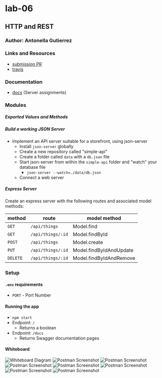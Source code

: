 # lab-06

## HTTP and REST

### Author: Antonella Gutierrez

### Links and Resources 

* [submission PR](https://github.com/antonella-401-advanced-javascript/lab-06/pull/1)
* [travis](https://travis-ci.com/antonella-401-advanced-javascript/lab-06)

### Documentation
* [docs](/docs/) (Server assignments)

### Modules
##### Exported Values and Methods

##### Build a working JSON Server
* Implement an API server suitable for a storefront, using json-server
  * Install `json-server` globally
  * Create a new repository called "simple-api"
  * Create a folder called `data` with a `db.json` file
  * Start json-server from within the `simple-api` folder and "watch" your database file
    * `json-server --watch=./data/db.json`
  * Connect a web server

##### Express Server

Create an express server with the following routes and associated model methods:

method | route | model method
---|---|---
`GET` | `/api/things` | Model.find
`GET` | `/api/things/:id` | Model.findById
`POST` | `/api/things` | Model.create
`PUT` | `/api/things/:id` | Model.findByIdAndUpdate
`DELETE` | `/api/things/:id` | Model.findByIdAndRemove

### Setup
#### `.env` requirements
* `PORT` - Port Number

#### Running the app
* `npm start`
* Endpoint: `/`
    * Returns a boolean
* Endpoint: `/docs`
    * Returns Swagger documentation pages

#### Whiteboard
![Whiteboard Diagram](whiteboard.jpg)
![Postman Screenshot](one.png)
![Postman Screenshot](two.png)
![Postman Screenshot](three.png)
![Postman Screenshot](four.png)
![Postman Screenshot](five.png)
![Postman Screenshot](six.png)
![Postman Screenshot](seven.png)
